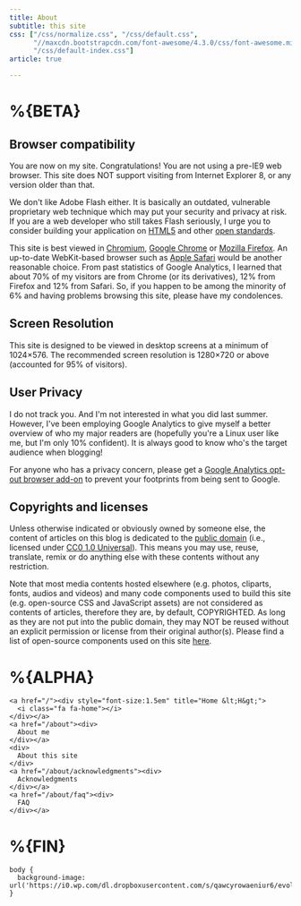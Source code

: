 ```yaml
---
title: About
subtitle: this site
css: ["/css/normalize.css", "/css/default.css",
      "//maxcdn.bootstrapcdn.com/font-awesome/4.3.0/css/font-awesome.min.css",
      "/css/default-index.css"]
article: true

---
```


# %{BETA}

## Browser compatibility

You are now on my site. Congratulations! You are not using a pre-IE9 web browser. This site does NOT support visiting from Internet Explorer 8, or any version older than that.

We don't like Adobe Flash either. It is basically an outdated, vulnerable proprietary web technique which may put your security and privacy at risk. If you are a web developer who still takes Flash seriously, I urge you to consider building your application on [HTML5](https://en.wikipedia.org/wiki/HTML5) and other [open standards](http://www.w3.org/standards/).

This site is best viewed in [Chromium](https://www.chromium.org/Home), [Google Chrome](https://www.google.com/chrome/browser/desktop/index.html) or [Mozilla Firefox](https://www.mozilla.org/en-US/firefox/new/). An up-to-date WebKit-based browser such as [Apple Safari](https://www.apple.com/safari/) would be another reasonable choice. From past statistics of Google Analytics, I learned that about 70% of my visitors are from Chrome (or its derivatives), 12% from Firefox and 12% from Safari. So, if you happen to be among the minority of 6% and having problems browsing this site, please have my condolences.

## Screen Resolution

This site is designed to be viewed in desktop screens at a minimum of 1024×576. The recommended screen resolution is 1280×720 or above (accounted for 95% of visitors).

## User Privacy

I do not track you. And I'm not interested in what you did last summer. However, I've been employing Google Analytics to give myself a better overview of who my major readers are (hopefully you're a Linux user like me, but I'm only 10% confident). It is always good to know who's the target audience when blogging!

For anyone who has a privacy concern, please get a [Google Analytics opt-out browser add-on](https://tools.google.com/dlpage/gaoptout) to prevent your footprints from being sent to Google.

## Copyrights and licenses

Unless otherwise indicated or obviously owned by someone else, the content of articles on this blog is dedicated to the [public domain](https://en.wikipedia.org/wiki/Public_domain) (i.e., licensed under [CC0 1.0 Universal](http://creativecommons.org/publicdomain/zero/1.0/)). This means you may use, reuse, translate, remix or do anything else with these contents without any restriction.

Note that most media contents hosted elsewhere (e.g. photos, cliparts, fonts, audios and videos) and many code components used to build this site (e.g. open-source CSS and JavaScript assets) are not considered as contents of articles, therefore they are, by default, COPYRIGHTED. As long as they are not put into the public domain, they may NOT be reused without an explicit permission or license from their original author(s). Please find a list of open-source components used on this site [here](/about/acknowledgments#open-source).



# %{ALPHA}

```:html
<a href="/"><div style="font-size:1.5em" title="Home &lt;H&gt;">
  <i class="fa fa-home"></i>
</div></a>
<a href="/about"><div>
  About me
</div></a>
<div>
  About this site
</div>
<a href="/about/acknowledgments"><div>
  Acknowledgments
</div></a>
<a href="/about/faq"><div>
  FAQ
</div></a>
```

# %{FIN}

<!-- initialize page-wide style -->
```:css
body {
  background-image: url('https://i0.wp.com/dl.dropboxusercontent.com/s/qawcyrowaeniur6/evolution.png');
}
```
